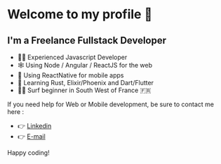 # Welcome to my profile 👋

## I'm a Freelance Fullstack Developer

- 👨‍💻 Experienced Javascript Developer
- 🕸 Using Node / Angular / ReactJS for the web
- 📱 Using ReactNative for mobile apps
- 🌱 Learning Rust, Elixir/Phoenix and Dart/Flutter
- 🏄‍♂️ Surf beginner in South West of France 🇫🇷

If you need help for Web or Mobile development, be sure to contact me here :
- 👉 [Linkedin](https://www.linkedin.com/in/antoine-laborderie-866090130)
- 👉 [E-mail](mailto:antoine.laborderie@gmail.com)

Happy coding!
